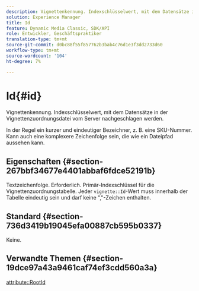 ```yaml
---
description: Vignettenkennung. Indexschlüsselwert, mit dem Datensätze in der Vignettenzuordnungsdatei vom Server nachgeschlagen werden.
solution: Experience Manager
title: Id
feature: Dynamic Media Classic, SDK/API
role: Entwickler, Geschäftspraktiker
translation-type: tm+mt
source-git-commit: d0bc88f55f857762b3bab4c76d1e3f3dd2733d60
workflow-type: tm+mt
source-wordcount: '104'
ht-degree: 7%

---
```



# Id{#id}

Vignettenkennung. Indexschlüsselwert, mit dem Datensätze in der Vignettenzuordnungsdatei vom Server nachgeschlagen werden.

In der Regel ein kurzer und eindeutiger Bezeichner, z. B. eine SKU-Nummer. Kann auch eine komplexere Zeichenfolge sein, die wie ein Dateipfad aussehen kann.

## Eigenschaften {#section-267bbf34677e4401abbaf6fdce52191b}

Textzeichenfolge. Erforderlich. Primär-Indexschlüssel für die Vignettenzuordnungstabelle. Jeder `vignette::Id`-Wert muss innerhalb der Tabelle eindeutig sein und darf keine &quot;,&quot;-Zeichen enthalten.

## Standard {#section-736d3419b19045efa00887cb595b0337}

Keine.

## Verwandte Themen {#section-19dce97a43a9461caf74ef3cdd560a3a}

[attribute::RootId](../../../../../ir-api/material-cat/image-rendering-api-ref/c-ir-material-catalog/c-ir-attributes-reference/r-ir-rootid.md#reference-54b42b7125824be593378c1accb70d5a)
